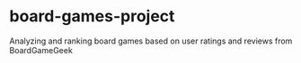 # board-games-project
Analyzing and ranking board games based on user ratings and reviews from BoardGameGeek
